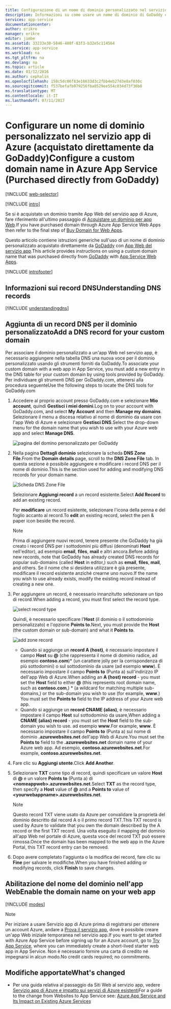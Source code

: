 ```yaml
---
title: Configurazione di un nome di dominio personalizzato nel servizio app di Azure (GoDaddy)
description: Informazioni su come usare un nome di dominio di GoDaddy con le app Web di Azure
services: app-service
documentationcenter: 
author: erikre
manager: erikre
editor: jimbe
ms.assetid: 33233e30-5846-488f-83f3-b32e5c114564
ms.service: app-service
ms.workload: na
ms.tgt_pltfrm: na
ms.devlang: na
ms.topic: article
ms.date: 01/12/2016
ms.author: cephalin
ms.openlocfilehash: 158c5dc06f83e16633d3c2fbb4eb27d3e8af030c
ms.sourcegitcommit: f537befafb079256fba0529ee554c034d73f36b0
ms.translationtype: MT
ms.contentlocale: it-IT
ms.lasthandoff: 07/11/2017
---
```

# <a name="configure-a-custom-domain-name-in-azure-app-service-purchased-directly-from-godaddy"></a><span data-ttu-id="73373-103">Configurare un nome di dominio personalizzato nel servizio app di Azure (acquistato direttamente da GoDaddy)</span><span class="sxs-lookup"><span data-stu-id="73373-103">Configure a custom domain name in Azure App Service (Purchased directly from GoDaddy)</span></span>
[!INCLUDE [web-selector](../../includes/websites-custom-domain-selector.md)]

[!INCLUDE [intro](../../includes/custom-dns-web-site-intro.md)]

<span data-ttu-id="73373-104">Se si è acquistato un dominio tramite App Web del servizio app di Azure, fare riferimento all'ultimo passaggio di [Acquistare un dominio per app Web](custom-dns-web-site-buydomains-web-app.md).</span><span class="sxs-lookup"><span data-stu-id="73373-104">If you have purchased domain through Azure App Service Web Apps then refer to the final step of [Buy Domain for Web Apps](custom-dns-web-site-buydomains-web-app.md).</span></span>

<span data-ttu-id="73373-105">Questo articolo contiene istruzioni generiche sull'uso di un nome di dominio personalizzato acquistato direttamente da [GoDaddy](https://godaddy.com) con [App Web del servizio app](http://go.microsoft.com/fwlink/?LinkId=529714).</span><span class="sxs-lookup"><span data-stu-id="73373-105">This article provides instructions on using a custom domain name that was purchased directly from [GoDaddy](https://godaddy.com) with [App Service Web Apps](http://go.microsoft.com/fwlink/?LinkId=529714).</span></span>

[!INCLUDE [introfooter](../../includes/custom-dns-web-site-intro-notes.md)]

<a name="understanding-records"></a>

## <a name="understanding-dns-records"></a><span data-ttu-id="73373-106">Informazioni sui record DNS</span><span class="sxs-lookup"><span data-stu-id="73373-106">Understanding DNS records</span></span>
[!INCLUDE [understandingdns](../../includes/custom-dns-web-site-understanding-dns-raw.md)]

<a name="bkmk_configurecname"></a>

## <a name="add-a-dns-record-for-your-custom-domain"></a><span data-ttu-id="73373-107">Aggiunta di un record DNS per il dominio personalizzato</span><span class="sxs-lookup"><span data-stu-id="73373-107">Add a DNS record for your custom domain</span></span>
<span data-ttu-id="73373-108">Per associare il dominio personalizzato a un'app Web nel servizio app, è necessario aggiungere nella tabella DNS una nuova voce per il dominio personalizzato usando gli strumenti forniti da GoDaddy.</span><span class="sxs-lookup"><span data-stu-id="73373-108">To associate your custom domain with a web app in App Service, you must add a new entry in the DNS table for your custom domain by using tools provided by GoDaddy.</span></span> <span data-ttu-id="73373-109">Per individuare gli strumenti DNS per GoDaddy.com, attenersi alla procedura seguente</span><span class="sxs-lookup"><span data-stu-id="73373-109">Use the following steps to locate the DNS tools for GoDaddy.com</span></span>

1. <span data-ttu-id="73373-110">Accedere al proprio account presso GoDaddy.com e selezionare **Mio account**, quindi **Gestisci i miei domini**.</span><span class="sxs-lookup"><span data-stu-id="73373-110">Log on to your account with GoDaddy.com, and select **My Account** and then **Manage my domains**.</span></span> <span data-ttu-id="73373-111">Selezionare il menu a discesa relativo al nome di dominio da usare con l'app Web di Azure e selezionare **Gestisci DNS**.</span><span class="sxs-lookup"><span data-stu-id="73373-111">Select the drop-down menu for the domain name that you wish to use with your Azure web app and select **Manage DNS**.</span></span>
   
    ![pagina del domino personalizzato per GoDaddy](./media/web-sites-godaddy-custom-domain-name/godaddy-customdomain.png)
2. <span data-ttu-id="73373-113">Nella pagina **Dettagli dominio** selezionare la scheda **DNS Zone File**.</span><span class="sxs-lookup"><span data-stu-id="73373-113">From the **Domain details** page, scroll to the **DNS Zone File** tab.</span></span> <span data-ttu-id="73373-114">In questa sezione è possibile aggiungere e modificare i record DNS per il nome di dominio.</span><span class="sxs-lookup"><span data-stu-id="73373-114">This is the section used for adding and modifying DNS records for your domain name.</span></span>
   
    ![Scheda DNS Zone File](./media/web-sites-godaddy-custom-domain-name/godaddy-zonetab.png)
   
    <span data-ttu-id="73373-116">Selezionare **Aggiungi record** a un record esistente.</span><span class="sxs-lookup"><span data-stu-id="73373-116">Select **Add Record** to add an existing record.</span></span>
   
    <span data-ttu-id="73373-117">Per **modificare** un record esistente, selezionare l'icona della penna e del foglio accanto al record.</span><span class="sxs-lookup"><span data-stu-id="73373-117">To **edit** an existing record, select the pen & paper icon beside the record.</span></span>
   
   > [!NOTE]
   > <span data-ttu-id="73373-118">Prima di aggiungere nuovi record, tenere presente che GoDaddy ha già creato i record DNS per i sottodomini più diffusi (denominati **Host** nell'editor), ad esempio **email**, **files**, **mail** e altri ancora.</span><span class="sxs-lookup"><span data-stu-id="73373-118">Before adding new records, note that GoDaddy has already created DNS records for popular sub-domains (called **Host** in editor,) such as **email**, **files**, **mail**, and others.</span></span> <span data-ttu-id="73373-119">Se il nome che si desidera utilizzare è già presente, modificare il record esistente anziché crearne uno nuovo.</span><span class="sxs-lookup"><span data-stu-id="73373-119">If the name you wish to use already exists, modify the existing record instead of creating a new one.</span></span>
   > 
   > 
3. <span data-ttu-id="73373-120">Per aggiungere un record, è necessario innanzitutto selezionare un tipo di record.</span><span class="sxs-lookup"><span data-stu-id="73373-120">When adding a record, you must first select the record type.</span></span>
   
    ![select record type](./media/web-sites-godaddy-custom-domain-name/godaddy-selectrecordtype.png)
   
    <span data-ttu-id="73373-122">Quindi, è necessario specificare l'**Host** (il dominio o il sottodominio personalizzato) e l'opzione **Points to**.</span><span class="sxs-lookup"><span data-stu-id="73373-122">Next, you must provide the **Host** (the custom domain or sub-domain) and what it **Points to**.</span></span>
   
    ![add zone record](./media/web-sites-godaddy-custom-domain-name/godaddy-addzonerecord.png)
   
   * <span data-ttu-id="73373-124">Quando si aggiunge un **record A (host)**, è necessario impostare il campo **Host** su **@** (che rappresenta il nome di dominio radice, ad esempio **contoso.com**)* (un carattere jolly per la corrispondenza di più sottodomini) o sul sottodominio da usare (ad esempio **www**). È necessario impostare il campo **Points to** (Punta a) sull'indirizzo IP dell'app Web di Azure.</span><span class="sxs-lookup"><span data-stu-id="73373-124">When adding an **A (host) record** - you must set the **Host** field to either **@** (this represents root domain name, such as **contoso.com**,) * (a wildcard for matching multiple sub-domains,) or the sub-domain you wish to use (for example, **www**.) You must set the **Points to** field to the IP address of your Azure web app.</span></span>
   * <span data-ttu-id="73373-125">Quando si aggiunge un **record CNAME (alias)**, è necessario impostare il campo **Host** sul sottodominio da usare,</span><span class="sxs-lookup"><span data-stu-id="73373-125">When adding a **CNAME (alias) record** - you must set the **Host** field to the sub-domain you wish to use.</span></span> <span data-ttu-id="73373-126">ad esempio **www**.</span><span class="sxs-lookup"><span data-stu-id="73373-126">For example, **www**.</span></span> <span data-ttu-id="73373-127">È necessario impostare il campo **Points to** (Punta a) sul nome di dominio **.azurewebsites.net** dell'app Web di Azure.</span><span class="sxs-lookup"><span data-stu-id="73373-127">You must set the **Points to** field to the **.azurewebsites.net** domain name of your Azure web app.</span></span> <span data-ttu-id="73373-128">Ad esempio, **contoso.azurewebsites.net**.</span><span class="sxs-lookup"><span data-stu-id="73373-128">For example, **contoso.azurewebsites.net**.</span></span>
4. <span data-ttu-id="73373-129">Fare clic su **Aggiungi utente**.</span><span class="sxs-lookup"><span data-stu-id="73373-129">Click **Add Another**.</span></span>
5. <span data-ttu-id="73373-130">Selezionare **TXT** come tipo di record, quindi specificare un valore **Host** di **@** e un valore **Points to** (Punta a) di **&lt;nomeappweb&gt;.azurewebsites.net**.</span><span class="sxs-lookup"><span data-stu-id="73373-130">Select **TXT** as the record type, then specify a **Host** value of **@** and a **Points to** value of **&lt;yourwebappname&gt;.azurewebsites.net**.</span></span>
   
   > [!NOTE]
   > <span data-ttu-id="73373-131">Questo record TXT viene usato da Azure per convalidare la proprietà del dominio descritto dal record A o il primo record TXT.</span><span class="sxs-lookup"><span data-stu-id="73373-131">This TXT record is used by Azure to validate that you own the domain described by the A record or the first TXT record.</span></span> <span data-ttu-id="73373-132">Una volta eseguito il mapping del dominio all'app Web nel portale di Azure, questa voce del record TXT può essere rimossa.</span><span class="sxs-lookup"><span data-stu-id="73373-132">Once the domain has been mapped to the web app in the Azure Portal, this TXT record entry can be removed.</span></span>
   > 
   > 
6. <span data-ttu-id="73373-133">Dopo avere completato l'aggiunta o la modifica dei record, fare clic su **Fine** per salvare le modifiche.</span><span class="sxs-lookup"><span data-stu-id="73373-133">When you have finished adding or modifying records, click **Finish** to save changes.</span></span>

<a name="enabledomain"></a>

## <a name="enable-the-domain-name-on-your-web-app"></a><span data-ttu-id="73373-134">Abilitazione del nome del dominio nell'app Web</span><span class="sxs-lookup"><span data-stu-id="73373-134">Enable the domain name on your web app</span></span>
[!INCLUDE [modes](../../includes/custom-dns-web-site-enable-on-web-site.md)]

> [!NOTE]
> <span data-ttu-id="73373-135">Per iniziare a usare Servizio app di Azure prima di registrarsi per ottenere un account Azure, andare a [Prova il servizio app](https://azure.microsoft.com/try/app-service/), dove è possibile creare un'app Web iniziale temporanea nel servizio app.</span><span class="sxs-lookup"><span data-stu-id="73373-135">If you want to get started with Azure App Service before signing up for an Azure account, go to [Try App Service](https://azure.microsoft.com/try/app-service/), where you can immediately create a short-lived starter web app in App Service.</span></span> <span data-ttu-id="73373-136">Non è necessario fornire una carta di credito né impegnarsi in alcun modo.</span><span class="sxs-lookup"><span data-stu-id="73373-136">No credit cards required; no commitments.</span></span>
> 
> 

## <a name="whats-changed"></a><span data-ttu-id="73373-137">Modifiche apportate</span><span class="sxs-lookup"><span data-stu-id="73373-137">What's changed</span></span>
* <span data-ttu-id="73373-138">Per una guida relativa al passaggio da Siti Web al servizio app, vedere [Servizio app di Azure e impatto sui servizi di Azure esistenti](http://go.microsoft.com/fwlink/?LinkId=529714)</span><span class="sxs-lookup"><span data-stu-id="73373-138">For a guide to the change from Websites to App Service see: [Azure App Service and Its Impact on Existing Azure Services](http://go.microsoft.com/fwlink/?LinkId=529714)</span></span>

